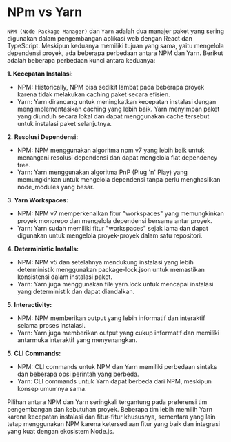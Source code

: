 # NPm vs Yarn

`NPM (Node Package Manager)` dan `Yarn` adalah dua manajer paket yang sering digunakan dalam pengembangan aplikasi web dengan React dan TypeScript. Meskipun keduanya memiliki tujuan yang sama, yaitu mengelola dependensi proyek, ada beberapa perbedaan antara NPM dan Yarn. Berikut adalah beberapa perbedaan kunci antara keduanya:

**1. Kecepatan Instalasi:**

- NPM: Historically, NPM bisa sedikit lambat pada beberapa proyek karena tidak melakukan caching paket secara efisien.
- Yarn: Yarn dirancang untuk meningkatkan kecepatan instalasi dengan mengimplementasikan caching yang lebih baik. Yarn menyimpan paket yang diunduh secara lokal dan dapat menggunakan cache tersebut untuk instalasi paket selanjutnya.

**2. Resolusi Dependensi:**

- NPM: NPM menggunakan algoritma npm v7 yang lebih baik untuk menangani resolusi dependensi dan dapat mengelola flat dependency tree.
- Yarn: Yarn menggunakan algoritma PnP (Plug 'n' Play) yang memungkinkan untuk mengelola dependensi tanpa perlu menghasilkan node_modules yang besar.

**3. Yarn Workspaces:**

- NPM: NPM v7 memperkenalkan fitur "workspaces" yang memungkinkan proyek monorepo dan mengelola dependensi bersama antar proyek.
- Yarn: Yarn sudah memiliki fitur "workspaces" sejak lama dan dapat digunakan untuk mengelola proyek-proyek dalam satu repositori.

**4. Deterministic Installs:**

- NPM: NPM v5 dan setelahnya mendukung instalasi yang lebih deterministik menggunakan package-lock.json untuk memastikan konsistensi dalam instalasi paket.
- Yarn: Yarn juga menggunakan file yarn.lock untuk mencapai instalasi yang deterministik dan dapat diandalkan.

**5. Interactivity:**

- NPM: NPM memberikan output yang lebih informatif dan interaktif selama proses instalasi.
- Yarn: Yarn juga memberikan output yang cukup informatif dan memiliki antarmuka interaktif yang menyenangkan.

**5. CLI Commands:**

- NPM: CLI commands untuk NPM dan Yarn memiliki perbedaan sintaks dan beberapa opsi perintah yang berbeda.
- Yarn: CLI commands untuk Yarn dapat berbeda dari NPM, meskipun konsep umumnya sama.

Pilihan antara NPM dan Yarn seringkali tergantung pada preferensi tim pengembangan dan kebutuhan proyek. Beberapa tim lebih memilih Yarn karena kecepatan instalasi dan fitur-fitur khususnya, sementara yang lain tetap menggunakan NPM karena ketersediaan fitur yang baik dan integrasi yang kuat dengan ekosistem Node.js.
